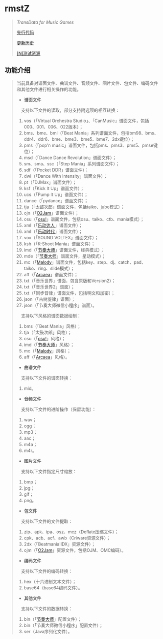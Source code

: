 # rmstZ
>*TransData for Music Games*
>
>[先行代码](EARLYCODE.md)
>
>[更新历史](WHATSNEW.md)
>
>[[N]测试资源](https://www.jianguoyun.com/p/DXXQGv4Qitn5BxiNtLIC)
## 功能介绍
>当前具备对谱面文件、曲谱文件、音频文件、图片文件、包文件、编码文件和其他文件进行相关操作的功能。
>
>* **谱面文件**
>
>　支持以下文件的读取，部分支持附选项的相互转换：
>1. vos（「Virtual Orchestra Studio」、「CanMusic」谱面文件，包括000、001、006、022版本）；
>2. bms、bme、bml（「Beat Mania」系列谱面文件，包括bm98、bms、ddr4、ddr6、bme、bme3、bme5、bme7、2dx键位）；
>3. pms（「pop'n music」谱面文件，包括pms、pms3、pms5、pmse键位）；
>4. msd（「Dance Dance Revolution」谱面文件）；
>5. sm、sma、ssc（「Step Mania」系列谱面文件）；
>6. sdf（「Pocket DDR」谱面文件）；
>7. dwi（「Dance With Intensity」谱面文件）；
>8. pt（「DJMax」谱面文件）；
>9. ksf（「Kick It Up」谱面文件）；
>10. ucs（「Pump It Up」谱面文件）；
>11. dance（「pydance」谱面文件）；
>12. tja（「太鼓次郎」谱面文件，包括taiko、jube模式）；
>13. ojn（「[O2Jam](http://www.o2jam.com/)」谱面文件）；
>14. osu（「[osu!](https://osu.ppy.sh/)」谱面文件，包括osu、taiko、ctb、mania模式）；
>15. xml（「[乐动达人](http://yd2012.redatoms.com/)」谱面文件）；
>16. xml（「[乐动时代](http://www.ydsd.com/)」谱面文件）；
>17. vox（「SOUND VOLTEX」谱面文件）；
>18. ksh（「K-Shoot Mania」谱面文件）；
>19. imd（「[节奏大师](http://da.qq.com/)」谱面文件，经典模式）；
>20. mde（「[节奏大师](http://da.qq.com/)」谱面文件，星动模式）；
>21. mc（「[Malody](http://m.mugzone.net/)」谱面文件，包括key、step、dj、catch、pad、taiko、ring、slide模式）；
>22. aff（「[Arcaea](https://arcaea.lowiro.com/)」谱面文件）；
>23. txt（「音乐世界」谱面，包含原版和Version2）；
>24. txt（「音乐世界2」谱面）；
>25. txt（「同步音律」谱面文件，包括明文和加密）；
>26. json（「古树旋律」谱面）；
>27. json（「节奏大师微信小程序」谱面）。
>
>　支持以下风格的谱面数据绘制：
>1. bms（「Beat Mania」风格）；
>2. tja（「太鼓次郎」风格）；
>3. osu（「[osu!](https://osu.ppy.sh/)」风格）；
>4. imd（「[节奏大师](http://da.qq.com/)」风格）；
>5. mc（「[Malody](http://m.mugzone.net/)」风格）；
>6. aff（「[Arcaea](https://arcaea.lowiro.com/)」风格）。
>
>* **曲谱文件**
>
>　支持以下文件的谱面转换：
>1. mid。
>
>* **音频文件**
>
>　支持以下文件的进阶操作（保留功能）：
>1. wav；
>2. ogg；
>3. mp3；
>4. aac；
>5. m4a；
>6. m4r。
>
>* **图片文件**
>
>　支持以下文件指定尺寸缩放：
>1. bmp；
>2. jpg；
>3. gif；
>4. png。
>
>* **包文件**
>
>　支持以下文件的文件提取：
>1. zip、apk、ipa、osz、mcz（Deflate压缩文件）；
>2. cpk、acb、acf、awb（Criware资源文件）；
>3. 2dx（「BeatmaniaIIDX」资源文件）；
>4. ojm（「[O2Jam](http://www.o2jam.com/)」资源文件，包括OJM、OMC编码）。
>
>* **编码文件**
>
>　支持以下文件的编码转换：
>1. hex（十六进制文本文件）；
>2. base64（base64编码文件）。
>
>* **其他文件**
>
>　支持以下文件的数据转换：
>1. bin（「[节奏大师](http://da.qq.com/)」配置文件）；
>2. bin（「节奏大师微信小程序」配置文件）；
>3. ser（Java序列化文件）。

